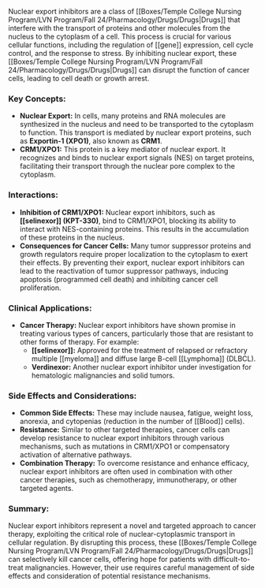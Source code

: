 Nuclear export inhibitors are a class of [[Boxes/Temple College Nursing Program/LVN Program/Fall 24/Pharmacology/Drugs/Drugs|Drugs]] that interfere with the transport of proteins and other molecules from the nucleus to the cytoplasm of a cell. This process is crucial for various cellular functions, including the regulation of [[gene]] expression, cell cycle control, and the response to stress. By inhibiting nuclear export, these [[Boxes/Temple College Nursing Program/LVN Program/Fall 24/Pharmacology/Drugs/Drugs|Drugs]] can disrupt the function of cancer cells, leading to cell death or growth arrest.

### Key Concepts:
- **Nuclear Export:** In cells, many proteins and RNA molecules are synthesized in the nucleus and need to be transported to the cytoplasm to function. This transport is mediated by nuclear export proteins, such as **Exportin-1 (XPO1)**, also known as **CRM1**.
- **CRM1/XPO1:** This protein is a key mediator of nuclear export. It recognizes and binds to nuclear export signals (NES) on target proteins, facilitating their transport through the nuclear pore complex to the cytoplasm.

### Interactions:
- **Inhibition of CRM1/XPO1:** Nuclear export inhibitors, such as **[[selinexor]] (KPT-330)**, bind to CRM1/XPO1, blocking its ability to interact with NES-containing proteins. This results in the accumulation of these proteins in the nucleus.
- **Consequences for Cancer Cells:** Many tumor suppressor proteins and growth regulators require proper localization to the cytoplasm to exert their effects. By preventing their export, nuclear export inhibitors can lead to the reactivation of tumor suppressor pathways, inducing apoptosis (programmed cell death) and inhibiting cancer cell proliferation.

### Clinical Applications:
- **Cancer Therapy:** Nuclear export inhibitors have shown promise in treating various types of cancers, particularly those that are resistant to other forms of therapy. For example:
  - **[[selinexor]]:** Approved for the treatment of relapsed or refractory multiple [[myeloma]] and diffuse large B-cell [[Lymphoma]] (DLBCL).
  - **Verdinexor:** Another nuclear export inhibitor under investigation for hematologic malignancies and solid tumors.

### Side Effects and Considerations:
- **Common Side Effects:** These may include nausea, fatigue, weight loss, anorexia, and cytopenias (reduction in the number of [[Blood]] cells).
- **Resistance:** Similar to other targeted therapies, cancer cells can develop resistance to nuclear export inhibitors through various mechanisms, such as mutations in CRM1/XPO1 or compensatory activation of alternative pathways.
- **Combination Therapy:** To overcome resistance and enhance efficacy, nuclear export inhibitors are often used in combination with other cancer therapies, such as chemotherapy, immunotherapy, or other targeted agents.

### Summary:
Nuclear export inhibitors represent a novel and targeted approach to cancer therapy, exploiting the critical role of nuclear-cytoplasmic transport in cellular regulation. By disrupting this process, these [[Boxes/Temple College Nursing Program/LVN Program/Fall 24/Pharmacology/Drugs/Drugs|Drugs]] can selectively kill cancer cells, offering hope for patients with difficult-to-treat malignancies. However, their use requires careful management of side effects and consideration of potential resistance mechanisms.